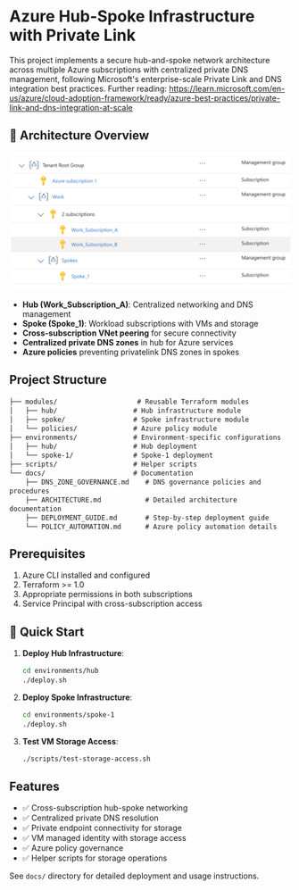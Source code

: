 # Azure Hub-Spoke Infrastructure with Private Link

This project implements a secure hub-and-spoke network architecture across multiple Azure subscriptions with centralized private DNS management, following Microsoft's enterprise-scale Private Link and DNS integration best practices.
Further reading: https://learn.microsoft.com/en-us/azure/cloud-adoption-framework/ready/azure-best-practices/private-link-and-dns-integration-at-scale
## 🧠 Architecture Overview

![Subscription Structure](docs/images/subscriptions.png)

- **Hub (Work_Subscription_A)**: Centralized networking and DNS management
- **Spoke (Spoke_1)**: Workload subscriptions with VMs and storage
- **Cross-subscription VNet peering** for secure connectivity
- **Centralized private DNS zones** in hub for Azure services
- **Azure policies** preventing privatelink DNS zones in spokes

## Project Structure

```
├── modules/                    # Reusable Terraform modules
│   ├── hub/                   # Hub infrastructure module
│   ├── spoke/                 # Spoke infrastructure module
│   └── policies/              # Azure policy module
├── environments/              # Environment-specific configurations
│   ├── hub/                   # Hub deployment
│   └── spoke-1/               # Spoke-1 deployment
├── scripts/                   # Helper scripts
└── docs/                      # Documentation
    ├── DNS_ZONE_GOVERNANCE.md    # DNS governance policies and procedures
    ├── ARCHITECTURE.md           # Detailed architecture documentation
    ├── DEPLOYMENT_GUIDE.md       # Step-by-step deployment guide
    └── POLICY_AUTOMATION.md      # Azure policy automation details
```

## Prerequisites

1. Azure CLI installed and configured
2. Terraform >= 1.0
3. Appropriate permissions in both subscriptions
4. Service Principal with cross-subscription access

##  🚀 Quick Start

1. **Deploy Hub Infrastructure**:
   ```bash
   cd environments/hub
   ./deploy.sh
   ```

2. **Deploy Spoke Infrastructure**:
   ```bash
   cd environments/spoke-1
   ./deploy.sh
   ```

3. **Test VM Storage Access**:
   ```bash
   ./scripts/test-storage-access.sh
   ```

## Features

- ✅ Cross-subscription hub-spoke networking
- ✅ Centralized private DNS resolution
- ✅ Private endpoint connectivity for storage
- ✅ VM managed identity with storage access
- ✅ Azure policy governance
- ✅ Helper scripts for storage operations

See `docs/` directory for detailed deployment and usage instructions.
